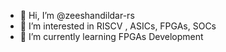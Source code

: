 - 👋 Hi, I’m @zeeshandildar-rs
- 👀 I’m interested in RISCV , ASICs, FPGAs, SOCs
- 🌱 I’m currently learning FPGAs Development

<!---
zeeshandildar-rs/zeeshandildar-rs is a ✨ special ✨ repository because its `README.md` (this file) appears on your GitHub profile.
You can click the Preview link to take a look at your changes.
--->
